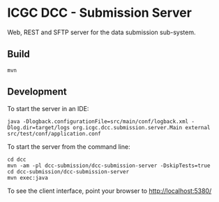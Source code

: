 ICGC DCC - Submission Server
===

Web, REST and SFTP server for the data submission sub-system. 

Build
---

	mvn


Development
---

To start the server in an IDE:

	java -Dlogback.configurationFile=src/main/conf/logback.xml -Dlog.dir=target/logs org.icgc.dcc.submission.server.Main external src/test/conf/application.conf

To start the server from the command line:

	cd dcc
	mvn -am -pl dcc-submission/dcc-submission-server -DskipTests=true
	cd dcc-submission/dcc-submission-server
	mvn exec:java

To see the client interface, point your browser to [http://localhost:5380/](http://localhost:5380/)



